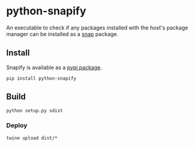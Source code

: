 # python-snapify

An executable to check if any packages installed with the host's package manager can be installed
as a [snap](https://snapcraft.io/) package.


## Install

Snapify is available as a [pypi package](https://pypi.org/project/python-snapify/).

```shell
pip install python-snapify
```

## Build

```shell
python setup.py sdist
```

### Deploy

```
twine upload dist/*
```
